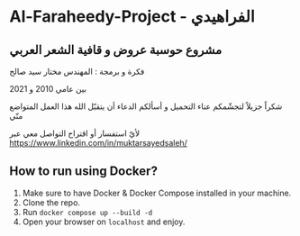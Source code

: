 # Al-Faraheedy-Project - الفراهيدي
## مشروع حوسبة عروض و قافية الشعر العربي
فكرة و برمجة : المهندس مختار سيد صالح

بين عامي 2010 و 2021

شكراً جزيلاً لتجشّمكم عناء التحميل و أسألكم الدعاء أن يتقبّل الله هذا العمل المتواضع منّي

لأيّ استفسار أو اقتراح التواصل معي عبر
https://www.linkedin.com/in/muktarsayedsaleh/


## How to run using Docker?
1. Make sure to have Docker & Docker Compose installed in your machine.
2. Clone the repo.
3. Run `docker compose up --build -d`
4. Open your browser on `localhost` and enjoy.
